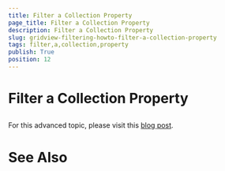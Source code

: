 ```yaml
---
title: Filter a Collection Property
page_title: Filter a Collection Property
description: Filter a Collection Property
slug: gridview-filtering-howto-filter-a-collection-property
tags: filter,a,collection,property
publish: True
position: 12
---
```


# Filter a Collection Property



## 

For this advanced topic, please visit this 
				[blog post](http://blogs.telerik.com/rossenhristov/posts/11-12-05/filtering-collection-properties-with-radgridview-for-silverlight-and-wpf.aspx).
				

# See Also
